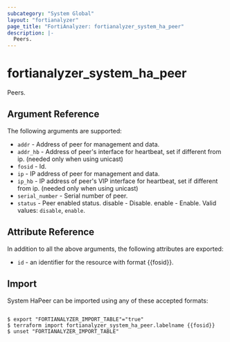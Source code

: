 ```yaml
---
subcategory: "System Global"
layout: "fortianalyzer"
page_title: "FortiAnalyzer: fortianalyzer_system_ha_peer"
description: |-
  Peers.
---
```


# fortianalyzer_system_ha_peer
Peers.

## Argument Reference


The following arguments are supported:


* `addr` - Address of peer for management and data.
* `addr_hb` - Address of peer&apos;s interface for heartbeat, set if different from ip. (needed only when using unicast)
* `fosid` - Id.
* `ip` - IP address of peer for management and data.
* `ip_hb` - IP address of peer's VIP interface for heartbeat, set if different from ip. (needed only when using unicast)
* `serial_number` - Serial number of peer.
* `status` - Peer enabled status. disable - Disable. enable - Enable. Valid values: `disable`, `enable`.



## Attribute Reference

In addition to all the above arguments, the following attributes are exported:
* `id` - an identifier for the resource with format {{fosid}}.

## Import

System HaPeer can be imported using any of these accepted formats:
```

$ export "FORTIANALYZER_IMPORT_TABLE"="true"
$ terraform import fortianalyzer_system_ha_peer.labelname {{fosid}}
$ unset "FORTIANALYZER_IMPORT_TABLE"
```

